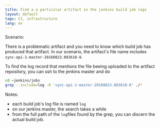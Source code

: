 ```yaml
---
title: Find a a particular artifact in the jenkins build job logs
layout: default
tags: CI, infrastructure
lang: en
---
```


Scenario: 

There is a problematic artifact and you need to know which build job has produced that artifact. 
In our scenario, the artifact's file name includes `sync-api-1-master-20160823.083618-8`.

To find the log record that mentions the file beeing uploaded to the artifact repository, you can ssh to the jenkins master and do

```sh
cd ~jenkins/jobs
grep --include=log -R 'sync-api-1-master-20160823.083618-8' ./*
```

Notes:
* each build job's log file is named `log`
* on our jenkins master, the search takes a while
* from the full path of the `log`files found by the grep, you can discern the actual build job.
